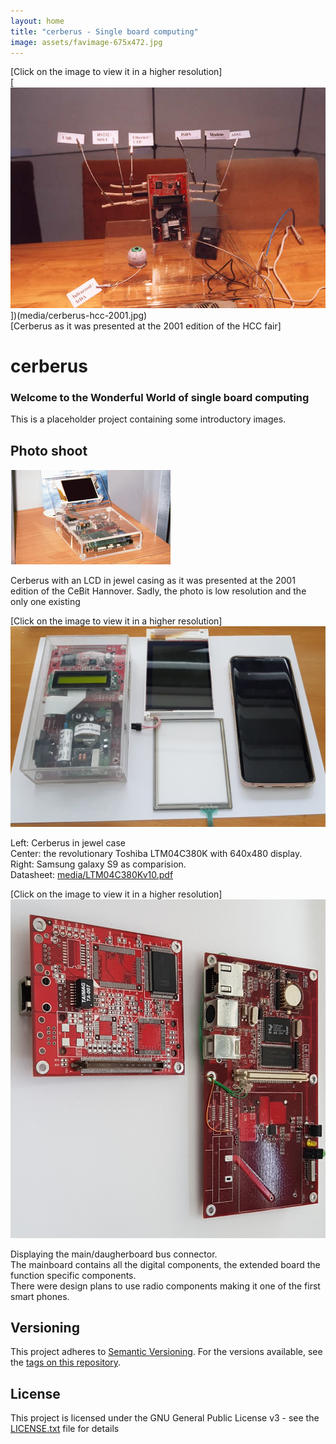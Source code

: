 ```yaml
---
layout: home
title: "cerberus - Single board computing"
image: assets/favimage-675x472.jpg
---
```


\[Click on the image to view it in a higher resolution\]  
[![teaser](assets/favimage-675x472.jpg)])(media/cerberus-hcc-2001.jpg)  
\[Cerberus as it was presented at the 2001 edition of the HCC fair\]

# cerberus

### Welcome to the Wonderful World of single board computing

This is a placeholder project containing some introductory images.

## Photo shoot

![cerberus-cebit-2001.png](media/cerberus-cebit-2001.png)

Cerberus with an LCD in jewel casing as it was presented at the 2001 edition of the CeBit Hannover.
Sadly, the photo is low resolution and the only one existing

\[Click on the image to view it in a higher resolution\]  
![![lcd-jewelcase.jpg](media/lcd-jewelcase.jpg)](media/lcd-jewelcase-1449x923.jpg)

Left: Cerberus in jewel case  
Center: the revolutionary Toshiba LTM04C380K with 640x480 display.  
Right: Samsung galaxy S9 as comparision.  
Datasheet: [media/LTM04C380Kv10.pdf](media/LTM04C380Kv10.pdf)

\[Click on the image to view it in a higher resolution\]  
![![lcd-jewelcase.jpg](media/daughter-840x472.jpg)](media/daughter-1074x1000.jpg)

Displaying the main/daugherboard bus connector.  
The mainboard contains all the digital components, the extended board the function specific components.  
There were design plans to use radio components making it one of the first smart phones.

## Versioning

This project adheres to [Semantic Versioning](http://semver.org/spec/v2.0.0.html).
For the versions available, see the [tags on this repository](https://github.com/xyzzy/cerberus/tags).

## License

This project is licensed under the GNU General Public License v3 - see the [LICENSE.txt](LICENSE.txt) file for details
